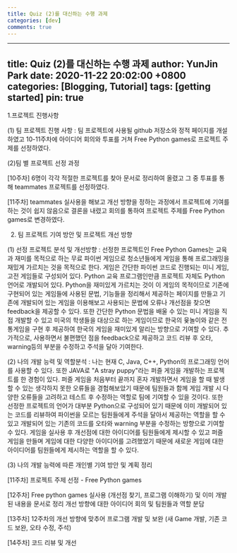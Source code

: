 ```yaml
---
title: Quiz (2)를 대신하는 수행 과제
categories: [dev]
comments: true
---
```


---
title: Quiz (2)를 대신하는 수행 과제
author: YunJin Park
date: 2020-11-22 20:02:00 +0800
categories: [Blogging, Tutorial]
tags: [getting started]
pin: true
---


1.프로젝트 진행사항

(1) 팀 프로젝트 진행 사항 : 팀 프로젝트에 사용될 github 저장소와 정적 페이지를 개설하였고 10-11주차에 아이디어 회의와 투표를 거쳐 Free Python games로 프로젝트 주제를 선정하였다.

(2)팀 별 프로젝트 선정 과정 

[10주차] 6명이 각각 적절한 프로젝트를 찾아 문서로 정리하여 올렸고 그 중 투표를 통해 teammates 프로젝트를 선정하였다.

[11주차] teammates 실사용을 해보고 개선 방향을 정하는 과정에서 프로젝트에 기여를 하는 것이 쉽지 않음으로 결론을 내렸고 회의를 통하여 프로젝트 주제를 Free Python games로 변경하였다.

2. 팀 프로젝트 기여 방안 및 프로젝트 개선 방향

(1) 선정 프로젝트 분석 및 개선방향 : 선정한 프로젝트인 Free Python Games는 교육과 재미를 목적으로 하는 무료 파이썬 게임으로 청소년들에게 게임을 통해 프로그래밍을 재밌게 가르치는 것을 목적으로 한다. 게임은 간단한 파이썬 코드로 진행되는 미니 게임, 고전 게임들로 구성되어 있다. Python 교육 프로그램인만큼 프로젝트 자체도 Python 언어로 개발되어 있다.
Python을 재미있게 가르치는 것이 이 게임의 목적이므로 기존에 구현되어 있는 게임들에 사용된 문법, 기능들을 정리해서 제공하는 페이지를 만들고 기존에 개발되어 있는 게임을 이용해보고 사용되는 문법에 오류나 개선점을 찾으면 feedback을 제공할 수 있다. 또한 간단한 Python 문법을 배울 수 있는 미니 게임을 직접 개발할 수 있고 미국의 학생들을 대상으로 하는 게임이므로 한국의 윷놀이와 같은 전통게임을 구현 후 제공하여 한국의 게임을 재미있게 알리는 방향으로 기여할 수 있다. 추가적으로, 사용하면서 불편했던 점을 feedback으로 제공하고 코드 리뷰 후 오타, warning등의 부분을 수정하고 주석을 달아 기여한다.

(2) 나의 개발 능력 및 역할분석 : 나는 현재 C, Java, C++, Python의 프로그래밍 언어를 사용할 수 있다. 또한 JAVA로 "A stray puppy"라는 퍼즐 게임을 개발하는 프로젝트를 한 경험이 있다.
퍼즐 게임을 처음부터 끝까지 혼자 개발하면서 게임을 할 때 발생할 수 있는 생각하지 못한 오류들을 경험해보았기 때문에 팀원들과 함께 게임 개발 시 다양한 오류들을 고려하고 테스트 후 수정하는 역할로 팀에 기여할 수 있을 것이다. 또한 선정한 프로젝트의 언어가 대부분 Python으로 구성되어 있기 때문에 이미 개발되어 있는 코드를 리뷰하여 파이썬을 모르는 팀원들에게 주석을 달아서 제공하는 역할을 할 수 있고 개발되어 있는 기존의 코드를 오타와 warning 부분을 수정하는 방향으로 기여할 수 있다. 게임을 실사용 후 개선점에 대한 아이디어를 팀원들에게 제시할 수 있고 퍼즐 게임을 만들며 게임에 대한 다양한 아이디어를 고려했었기 때문에 새로운 게임에 대한 아이디어를 팀원들에게 제시하는 역할을 할 수 있다.

(3)  나의 개발 능력에 따른 개인별 기여 방안 및 계획 정리

[11주차] 프로젝트 주제 선정 - Free Python games

[12주차] Free python games 실사용 (개선점 찾기, 프로그램 이해하기) 및 이미 개발된 내용을 문서로 정리
         개선 방향에 대한 아이디어 회의 및 팀원들과 역할 분담
         
[13주차] 12주차의 개선 방향에 맞추어 프로그램 개발 및 보완 (새 Game 개발, 기존 코드 보완, 오타 수정, 주석)

[14주차] 코드 리뷰 및 개선
